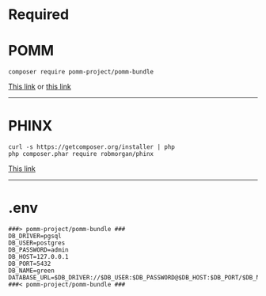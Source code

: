 # Required
# POMM
```
composer require pomm-project/pomm-bundle 
``` 
[This link](https://packagist.org/packages/pomm-project/model-manager) or [this link](https://github.com/pomm-project/pomm-bundle)

----
# PHINX
```
curl -s https://getcomposer.org/installer | php
php composer.phar require robmorgan/phinx
```
[This link](https://phinx.org/)

----
# .env
```
###> pomm-project/pomm-bundle ###
DB_DRIVER=pgsql
DB_USER=postgres
DB_PASSWORD=admin
DB_HOST=127.0.0.1
DB_PORT=5432
DB_NAME=green
DATABASE_URL=$DB_DRIVER://$DB_USER:$DB_PASSWORD@$DB_HOST:$DB_PORT/$DB_NAME
###< pomm-project/pomm-bundle ###
```
